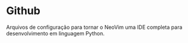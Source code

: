 # Github
Arquivos de configuração para tornar o NeoVim uma IDE completa para desenvolvimento em linguagem Python.
